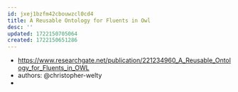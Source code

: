 ```yaml
---
id: jxej1bzfm42cbouwzcl0cd4
title: A Reusable Ontology for Fluents in Owl
desc: ''
updated: 1722150705064
created: 1722150651286
---
```


- https://www.researchgate.net/publication/221234960_A_Reusable_Ontology_for_Fluents_in_OWL
- authors: @christopher-welty
- 
